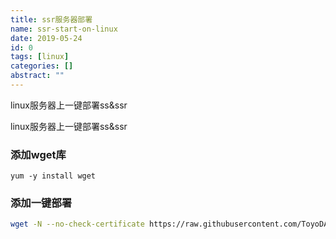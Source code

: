 ```yaml
---
title: ssr服务器部署
name: ssr-start-on-linux
date: 2019-05-24
id: 0
tags: [linux]
categories: []
abstract: ""
---
```



linux服务器上一键部署ss&ssr


<!--more-->


linux服务器上一键部署ss&ssr

<!--more-->

### 添加wget库

```shell
yum -y install wget
```

### 添加一键部署

```sh
wget -N --no-check-certificate https://raw.githubusercontent.com/ToyoDAdoubi/doubi/master/ssr.sh && chmod +x ssr.sh && bash ssr.sh
```

